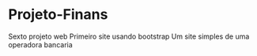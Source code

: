 # Projeto-Finans
Sexto projeto web
Primeiro site usando bootstrap
Um site simples de uma operadora bancaria 
